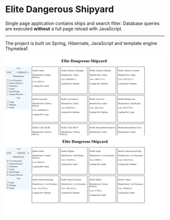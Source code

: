 # Elite Dangerous Shipyard

Single page application contains ships and search filter. 
Database queries are executed **without** a full page reload with JavaScript.
***
The project is built on Spring, Hibernate, JavaScript and template engine Thymeleaf.

![Image alt](https://github.com/Demosocket/EliteDangerousShipyard/blob/master/screenshots/StartPage.png)
![Image alt](https://github.com/Demosocket/EliteDangerousShipyard/blob/master/screenshots/SearchQuery.png)
